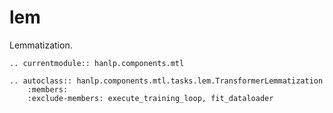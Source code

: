 # lem

Lemmatization.

```{eval-rst}
.. currentmodule:: hanlp.components.mtl

.. autoclass:: hanlp.components.mtl.tasks.lem.TransformerLemmatization
	:members:
	:exclude-members: execute_training_loop, fit_dataloader

```
